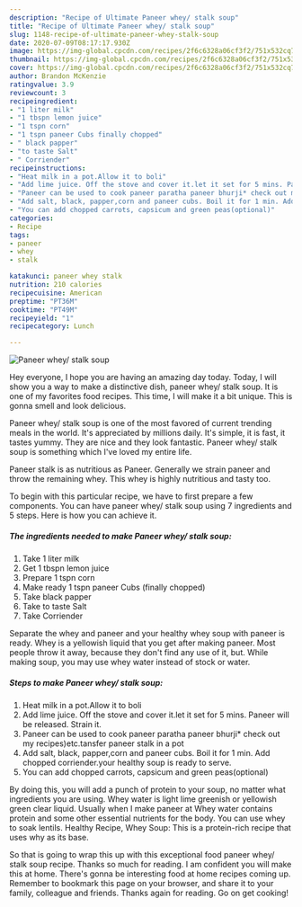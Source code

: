 ```yaml
---
description: "Recipe of Ultimate Paneer whey/ stalk soup"
title: "Recipe of Ultimate Paneer whey/ stalk soup"
slug: 1148-recipe-of-ultimate-paneer-whey-stalk-soup
date: 2020-07-09T08:17:17.930Z
image: https://img-global.cpcdn.com/recipes/2f6c6328a06cf3f2/751x532cq70/paneer-whey-stalk-soup-recipe-main-photo.jpg
thumbnail: https://img-global.cpcdn.com/recipes/2f6c6328a06cf3f2/751x532cq70/paneer-whey-stalk-soup-recipe-main-photo.jpg
cover: https://img-global.cpcdn.com/recipes/2f6c6328a06cf3f2/751x532cq70/paneer-whey-stalk-soup-recipe-main-photo.jpg
author: Brandon McKenzie
ratingvalue: 3.9
reviewcount: 3
recipeingredient:
- "1 liter milk"
- "1 tbspn lemon juice"
- "1 tspn corn"
- "1 tspn paneer Cubs finally chopped"
- " black papper"
- "to taste Salt"
- " Corriender"
recipeinstructions:
- "Heat milk in a pot.Allow it to boli"
- "Add lime juice. Off the stove and cover it.let it set for 5 mins. Paneer will be released. Strain it."
- "Paneer can be used to cook paneer paratha paneer bhurji* check out my recipes)etc.tansfer paneer stalk in a pot"
- "Add salt, black, papper,corn and paneer cubs. Boil it for 1 min. Add chopped corriender.your healthy soup is ready to serve."
- "You can add chopped carrots, capsicum and green peas(optional)"
categories:
- Recipe
tags:
- paneer
- whey
- stalk

katakunci: paneer whey stalk 
nutrition: 210 calories
recipecuisine: American
preptime: "PT36M"
cooktime: "PT49M"
recipeyield: "1"
recipecategory: Lunch

---
```



![Paneer whey/ stalk soup](https://img-global.cpcdn.com/recipes/2f6c6328a06cf3f2/751x532cq70/paneer-whey-stalk-soup-recipe-main-photo.jpg)

Hey everyone, I hope you are having an amazing day today. Today, I will show you a way to make a distinctive dish, paneer whey/ stalk soup. It is one of my favorites food recipes. This time, I will make it a bit unique. This is gonna smell and look delicious.

Paneer whey/ stalk soup is one of the most favored of current trending meals in the world. It's appreciated by millions daily. It's simple, it is fast, it tastes yummy. They are nice and they look fantastic. Paneer whey/ stalk soup is something which I've loved my entire life.

Paneer stalk is as nutritious as Paneer. Generally we strain paneer and throw the remaining whey. This whey is highly nutritious and tasty too.


To begin with this particular recipe, we have to first prepare a few components. You can have paneer whey/ stalk soup using 7 ingredients and 5 steps. Here is how you can achieve it.

<!--inarticleads1-->

##### The ingredients needed to make Paneer whey/ stalk soup:

1. Take 1 liter milk
1. Get 1 tbspn lemon juice
1. Prepare 1 tspn corn
1. Make ready 1 tspn paneer Cubs (finally chopped)
1. Take  black papper
1. Take to taste Salt
1. Take  Corriender


Separate the whey and paneer and your healthy whey soup with paneer is ready. Whey is a yellowish liquid that you get after making paneer. Most people throw it away, because they don&#39;t find any use of it, but. While making soup, you may use whey water instead of stock or water. 

<!--inarticleads2-->

##### Steps to make Paneer whey/ stalk soup:

1. Heat milk in a pot.Allow it to boli
1. Add lime juice. Off the stove and cover it.let it set for 5 mins. Paneer will be released. Strain it.
1. Paneer can be used to cook paneer paratha paneer bhurji* check out my recipes)etc.tansfer paneer stalk in a pot
1. Add salt, black, papper,corn and paneer cubs. Boil it for 1 min. Add chopped corriender.your healthy soup is ready to serve.
1. You can add chopped carrots, capsicum and green peas(optional)


By doing this, you will add a punch of protein to your soup, no matter what ingredients you are using. Whey water is light lime greenish or yellowish green clear liquid. Usually when I make paneer at Whey water contains protein and some other essential nutrients for the body. You can use whey to soak lentils. Healthy Recipe, Whey Soup: This is a protein-rich recipe that uses why as its base. 

So that is going to wrap this up with this exceptional food paneer whey/ stalk soup recipe. Thanks so much for reading. I am confident you will make this at home. There's gonna be interesting food at home recipes coming up. Remember to bookmark this page on your browser, and share it to your family, colleague and friends. Thanks again for reading. Go on get cooking!
